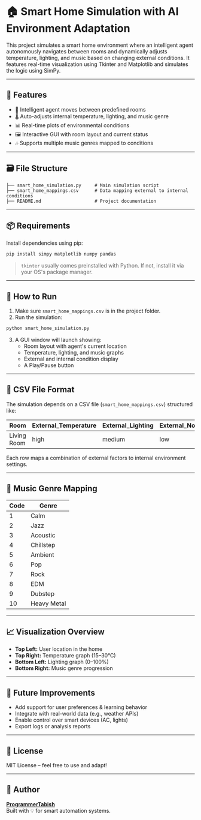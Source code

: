 # 🏠 Smart Home Simulation with AI Environment Adaptation

This project simulates a smart home environment where an intelligent agent autonomously navigates between rooms and dynamically adjusts temperature, lighting, and music based on changing external conditions. It features real-time visualization using Tkinter and Matplotlib and simulates the logic using SimPy.

---

## 🔧 Features

- 🚶 Intelligent agent moves between predefined rooms
- 🌡️ Auto-adjusts internal temperature, lighting, and music genre
- 📊 Real-time plots of environmental conditions
- 🖼️ Interactive GUI with room layout and current status
- 🎶 Supports multiple music genres mapped to conditions

---

## 🗃️ File Structure

```
├── smart_home_simulation.py     # Main simulation script
├── smart_home_mappings.csv      # Data mapping external to internal conditions
├── README.md                    # Project documentation
```

---

## 📦 Requirements

Install dependencies using pip:

```bash
pip install simpy matplotlib numpy pandas
```

> `tkinter` usually comes preinstalled with Python. If not, install it via your OS's package manager.

---

## 🚀 How to Run

1. Make sure `smart_home_mappings.csv` is in the project folder.
2. Run the simulation:

```bash
python smart_home_simulation.py
```

3. A GUI window will launch showing:
   - Room layout with agent's current location
   - Temperature, lighting, and music graphs
   - External and internal condition display
   - A Play/Pause button

---

## 📄 CSV File Format

The simulation depends on a CSV file (`smart_home_mappings.csv`) structured like:

| Room         | External_Temperature | External_Lighting | External_Noise | Internal_Temperature | Internal_Lighting | Internal_Music |
|--------------|----------------------|--------------------|----------------|-----------------------|-------------------|----------------|
| Living Room  | high                 | medium             | low            | 23                    | 70                | 2              |

Each row maps a combination of external factors to internal environment settings.

---

## 🎵 Music Genre Mapping

| Code | Genre        |
|------|--------------|
| 1    | Calm         |
| 2    | Jazz         |
| 3    | Acoustic     |
| 4    | Chillstep    |
| 5    | Ambient      |
| 6    | Pop          |
| 7    | Rock         |
| 8    | EDM          |
| 9    | Dubstep      |
| 10   | Heavy Metal  |

---

## 📈 Visualization Overview

- **Top Left:** User location in the home
- **Top Right:** Temperature graph (15–30°C)
- **Bottom Left:** Lighting graph (0–100%)
- **Bottom Right:** Music genre progression

---

## 📌 Future Improvements

- Add support for user preferences & learning behavior
- Integrate with real-world data (e.g., weather APIs)
- Enable control over smart devices (AC, lights)
- Export logs or analysis reports

---

## 📝 License

MIT License – feel free to use and adapt!

---

## 👤 Author

**[ProgrammerTabish](https://github.com/ProgrammerTabish)**  
Built with 💡 for smart automation systems.
